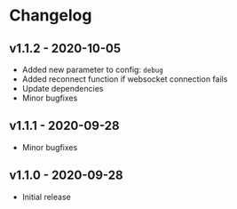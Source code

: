 # Changelog

## v1.1.2 - 2020-10-05

- Added new parameter to config: `debug`
- Added reconnect function if websocket connection fails
- Update dependencies
- Minor bugfixes

## v1.1.1 - 2020-09-28

- Minor bugfixes

## v1.1.0 - 2020-09-28

- Initial release